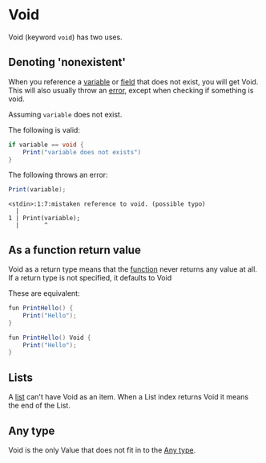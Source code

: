 # Void 

Void (keyword `void`) has two uses.

## Denoting 'nonexistent'
When you reference a [variable](./variable.md) or [field](./object.md) that does not exist, you will get Void.
This will also usually throw an [error](./error.md), except when checking if something is void.

Assuming `variable` does not exist.

The following is valid:
```cs
if variable == void {
    Print("variable does not exists")
}
```

The following throws an error:
```cs
Print(variable);
```
```
<stdin>:1:7:mistaken reference to void. (possible typo)
  |
1 | Print(variable);
  |       ^
```

## As a function return value

Void as a return type means that the [function](./function.md) never returns any value at all.
If a return type is not specified, it defaults to Void

These are equivalent:
```cs
fun PrintHello() {
    Print("Hello");
}
```

```cs
fun PrintHello() Void {
    Print("Hello");
}
```

## Lists

A [list](./list.md) can't have Void as an item.
When a List index returns Void it means the end of the List.

## Any type

Void is the only Value that does not fit in to the [Any type](./type.md).

